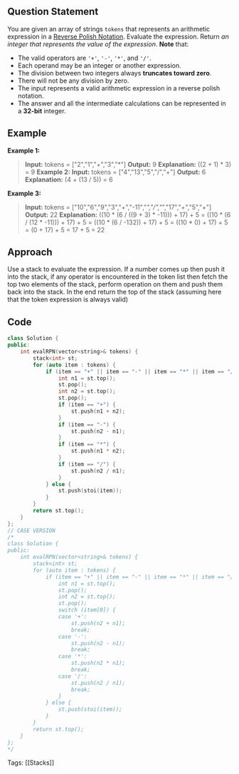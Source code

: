 ## Question Statement

You are given an array of strings `tokens` that represents an arithmetic expression in a [Reverse Polish Notation](http://en.wikipedia.org/wiki/Reverse_Polish_notation).
Evaluate the expression. Return _an integer that represents the value of the expression_.
**Note** that: 

- The valid operators are `'+'`, `'-'`, `'*'`, and `'/'`.
- Each operand may be an integer or another expression.
- The division between two integers always **truncates toward zero**.
- There will not be any division by zero.
- The input represents a valid arithmetic expression in a reverse polish notation.
- The answer and all the intermediate calculations can be represented in a **32-bit** integer.

## Example

**Example 1:**
>**Input:** tokens = ["2","1","+","3","*"]
>**Output:** 9
>**Explanation:** ((2 + 1) * 3) = 9
**Example 2:**
>**Input:** tokens = ["4","13","5","/","+"]
>**Output:** 6
>**Explanation:** (4 + (13 / 5)) = 6

**Example 3:**
>**Input:** tokens = \["10","6","9","3","+","-11","*","/","*","17","+","5","+"]
>**Output:** 22
>**Explanation:** ((10 * (6 / ((9 + 3) * -11))) + 17) + 5
>= ((10 * (6 / (12 * -11))) + 17) + 5
>= ((10 * (6 / -132)) + 17) + 5
>= ((10 * 0) + 17) + 5
>= (0 + 17) + 5
>= 17 + 5
>= 22

## Approach

Use a stack to evaluate the expression. If a number comes up then push it into the stack, if any operator is encountered in the token list then fetch the top two elements of the stack, perform operation on them and push them back into the stack. In the end return the top of the stack (assuming here that the token expression is always valid)

## Code

```cpp
class Solution {
public:
    int evalRPN(vector<string>& tokens) {
        stack<int> st;
        for (auto item : tokens) {
            if (item == "+" || item == "-" || item == "*" || item == "/") {
                int n1 = st.top();
                st.pop();
                int n2 = st.top();
                st.pop();
                if (item == "+") {
                    st.push(n1 + n2);
                }
                if (item == "-") {
                    st.push(n2 - n1);
                }
                if (item == "*") {
                    st.push(n1 * n2);
                }
                if (item == "/") {
                    st.push(n2 / n1);
                }
            } else {
                st.push(stoi(item));
            }
        }
        return st.top();
    }
};
// CASE VERSION
/*
class Solution {
public:
    int evalRPN(vector<string>& tokens) {
        stack<int> st;
        for (auto item : tokens) {
            if (item == "+" || item == "-" || item == "*" || item == "/") {
                int n1 = st.top();
                st.pop();
                int n2 = st.top();
                st.pop();
                switch (item[0]) {
                case '+':
                    st.push(n2 + n1);
                    break;
                case '-':
                    st.push(n2 - n1);
                    break;
                case '*':
                    st.push(n2 * n1);
                    break;
                case '/':
                    st.push(n2 / n1);
                    break;
                }
            } else {
                st.push(stoi(item));
            }
        }
        return st.top();
    }
};
*/
```
Tags: [[Stacks]]